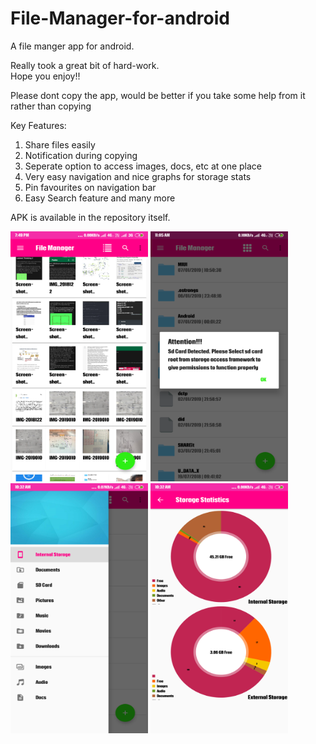 # File-Manager-for-android
A file manger app for android.


Really took a great bit of hard-work.  
Hope you enjoy!!  

Please dont copy the app, would be better if you take some help from it rather than copying 
  
Key Features:  
1. Share files easily  
2. Notification during copying  
3. Seperate option to access images, docs, etc at one place  
4. Very easy navigation and nice graphs for storage stats  
5. Pin favourites on navigation bar
6. Easy Search feature and many more


APK is available in the repository itself.  

<img src="https://github.com/Prateek1947/File-Manager-for-android/blob/master/Screenshot_2019-01-07-19-49-53-284_com.sachan.prateek.filemanager.png" width="220px" height="400px"/>
<img src="https://github.com/Prateek1947/File-Manager-for-android/blob/master/Screenshot_2019-01-07-11-05-56-960_com.sachan.prateek.filemanager.png" width="220px" height="400px"/>
<img src="https://github.com/Prateek1947/File-Manager-for-android/blob/master/Screenshot_2019-01-07-10-32-51-372_com.sachan.prateek.filemanager.png" width="220px" height="400px"/>
<img src="https://github.com/Prateek1947/File-Manager-for-android/blob/master/Screenshot_2019-01-07-10-32-44-864_com.sachan.prateek.filemanager.png" width="220px" height="400px"/>
